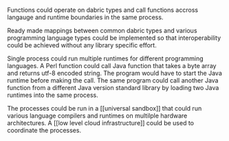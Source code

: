 Functions could operate on dabric types and call functions accross langauge and runtime boundaries in the same process.

Ready made mappings between common dabric types and various programming language types could be implemented so that interoperability could be achieved without any library specific effort.

Single process could run multiple runtimes for different programming languages. A Perl function could call Java function that takes a byte array and returns utf-8 encoded string. The program would have to start the Java runtime before making the call. The same program could call another Java function from a different Java version standard library by loading two Java runtimes into the same process.

The processes could be run in a [[universal sandbox]] that could run various language compilers and runtimes on multilple hardware architectures. A [[low level cloud infrastructure]] could be used to coordinate the processes.